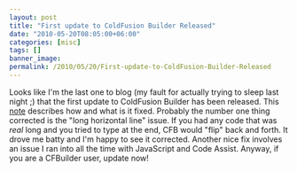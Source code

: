 ```yaml
---
layout: post
title: "First update to ColdFusion Builder Released"
date: "2010-05-20T08:05:00+06:00"
categories: [misc]
tags: []
banner_image: 
permalink: /2010/05/20/First-update-to-ColdFusion-Builder-Released
---
```


Looks like I'm the last one to blog (my fault for actually trying to sleep last night ;) that the first update to ColdFusion Builder has been released. This <a href="http://kb2.adobe.com/cps/846/cpsid_84607.html">note</a> describes how and what is it fixed. Probably the number one thing corrected is the "long horizontal line" issue. If you had any code that was <i>real</i> long and you tried to type at the end, CFB would "flip" back and forth. It drove me batty and I'm happy to see it corrected. Another nice fix involves an issue I ran into all the time with JavaScript and Code Assist. Anyway, if you are a CFBuilder user, update now!